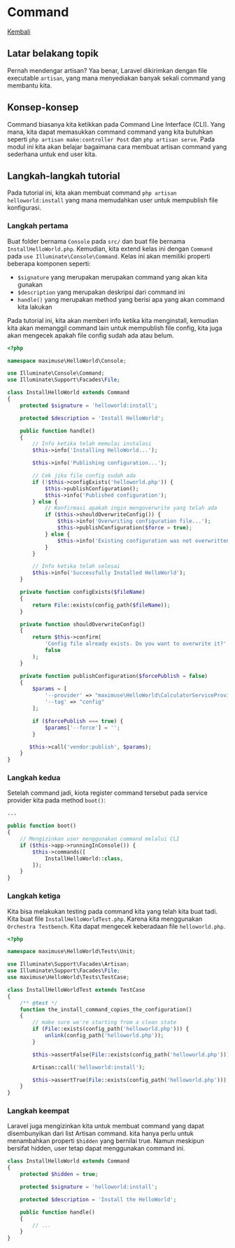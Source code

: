# Command
[Kembali](readme.md)

## Latar belakang topik

Pernah mendengar artisan? Yaa benar, Laravel dikirimkan dengan file executable `artisan`, yang mana menyediakan banyak sekali command yang membantu kita.

## Konsep-konsep

Command biasanya kita ketikkan pada Command Line Interface (CLI). Yang mana, kita dapat memasukkan command command yang kita butuhkan seperti `php artisan make:controller Post` dan `php artisan serve`. Pada modul ini kita akan belajar bagaimana cara membuat artisan command yang sederhana untuk end user kita.

## Langkah-langkah tutorial
Pada tutorial ini, kita akan membuat command `php artisan helloworld:install` yang mana memudahkan user untuk mempublish file konfigurasi.

### Langkah pertama

Buat folder bernama `Console` pada `src/` dan buat file bernama `InstallHelloWorld.php`. Kemudian, kita extend kelas ini dengan `Command` pada `use Illuminate\Console\Command`. Kelas ini akan memiliki properti beberapa komponen seperti:
- `$signature` yang merupakan merupakan command yang akan kita gunakan
- `$description` yang merupakan deskripsi dari command ini
- `handle()` yang merupakan method yang berisi apa yang akan command kita lakukan

Pada tutorial ini, kita akan memberi info ketika kita menginstall, kemudian kita akan memanggil command lain untuk mempublish file config, kita juga akan mengecek apakah file config sudah ada atau belum.

```php
<?php

namespace maximuse\HelloWorld\Console;

use Illuminate\Console\Command;
use Illuminate\Support\Facades\File;

class InstallHelloWorld extends Command
{
    protected $signature = 'helloworld:install';

    protected $description = 'Install HelloWorld';

    public function handle()
    {
        // Info ketika telah memulai instalasi
        $this->info('Installing HelloWorld...');

        $this->info('Publishing configuration...');

        // Cek jika file config sudah ada
        if (!$this->configExists('helloworld.php')) {
            $this->publishConfiguration();
            $this->info('Published configuration');
        } else {
            // Konfirmasi apakah ingin mengoverwrite yang telah ada
            if ($this->shouldOverwriteConfig()) {
                $this->info('Overwriting configuration file...');
                $this->publishConfiguration($force = true);
            } else {
                $this->info('Existing configuration was not overwritten');
            }
        }

        // Info ketika telah selesai
        $this->info('Successfully Installed HelloWorld');
    }

    private function configExists($fileName)
    {
        return File::exists(config_path($fileName));
    }

    private function shouldOverwriteConfig()
    {
        return $this->confirm(
            'Config file already exists. Do you want to overwrite it?',
            false
        );
    }

    private function publishConfiguration($forcePublish = false)
    {
        $params = [
            '--provider' => "maximuse\HelloWorld\CalculatorServiceProvider",
            '--tag' => "config"
        ];

        if ($forcePublish === true) {
            $params['--force'] = '';
        }

       $this->call('vendor:publish', $params);
    }
}
```

### Langkah kedua

Setelah command jadi, kiota register command tersebut pada service provider kita pada method `boot()`:
```php
...

public function boot()
{
    // Mengizinkan user menggunakan command melalui CLI
    if ($this->app->runningInConsole()) {
        $this->commands([
            InstallHelloWorld::class,
        ]);
    }
}
```

### Langkah ketiga
Kita bisa melakukan testing pada command kita yang telah kita buat tadi. Kita buat file `InstallHelloWorldTest.php`. Karena kita menggunakan `Orchestra Testbench`. Kita dapat mengecek keberadaan file `helloworld.php`.

```php
<?php

namespace maximuse\HelloWorld\Tests\Unit;

use Illuminate\Support\Facades\Artisan;
use Illuminate\Support\Facades\File;
use maximuse\HelloWorld\Tests\TestCase;

class InstallHelloWorldTest extends TestCase
{
    /** @test */
    function the_install_command_copies_the_configuration()
    {
        // make sure we're starting from a clean state
        if (File::exists(config_path('helloworld.php'))) {
            unlink(config_path('helloworld.php'));
        }

        $this->assertFalse(File::exists(config_path('helloworld.php')));

        Artisan::call('helloworld:install');

        $this->assertTrue(File::exists(config_path('helloworld.php')));
    }
}
```

### Langkah keempat
Laravel juga mengizinkan kita untuk membuat command yang dapat disembunyikan dari list Artisan command. kita hanya perlu untuk menambahkan properti `$hidden` yang bernilai true. Namun meskipun bersifat hidden, user tetap dapat menggunakan command ini.

```php
class InstallHelloWorld extends Command
{
    protected $hidden = true;

    protected $signature = 'helloworld:install';

    protected $description = 'Install the HelloWorld';

    public function handle()
    {
        // ...
    }
}
```
